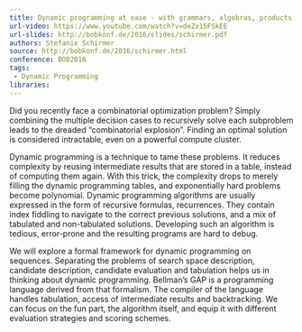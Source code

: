 ```yaml
---
title: Dynamic programming at ease - with grammars, algebras, products
url-video: https://www.youtube.com/watch?v=deZx15FSkEE
url-slides: http://bobkonf.de/2016/slides/schirmer.pdf
authors: Stefanie Schirmer
source: http://bobkonf.de/2016/schirmer.html
conference: BOB2016
tags:
 - Dynamic Programming
libraries:
---
```


Did you recently face a combinatorial optimization problem? Simply combining the multiple decision cases to recursively solve each subproblem leads to the dreaded “combinatorial explosion”. Finding an optimal solution is considered intractable, even on a powerful compute cluster.

Dynamic programming is a technique to tame these problems. It reduces complexity by reusing intermediate results that are stored in a table, instead of computing them again. With this trick, the complexity drops to merely filling the dynamic programming tables, and exponentially hard problems become polynomial. Dynamic programming algorithms are usually expressed in the form of recursive formulas, recurrences. They contain index fiddling to navigate to the correct previous solutions, and a mix of tabulated and non-tabulated solutions. Developing such an algorithm is tedious, error-prone and the resulting programs are hard to debug.

We will explore a formal framework for dynamic programming on sequences. Separating the problems of search space description, candidate description, candidate evaluation and tabulation helps us in thinking about dynamic programming. Bellman’s GAP is a programming language derived from that formalism. The compiler of the language handles tabulation, access of intermediate results and backtracking. We can focus on the fun part, the algorithm itself, and equip it with different evaluation strategies and scoring schemes.
